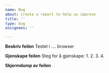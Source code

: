 ```yaml
---
name: Bug
about: Create a report to help us improve
title: ''
type: bug
assignees: ''

---
```


**Beskriv feilen**
Testet i .... browser

**Gjenskape feilen**
Steg for å gjenskape:
1. 
2. 
3. 
4. 



**Skjermdump av feilen**

